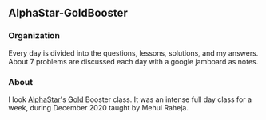 ## AlphaStar-GoldBooster

### Organization
Every day is divided into the questions, lessons, solutions, and my answers. About 7 problems are discussed each day with a google jamboard as notes.

### About

I look [AlphaStar](https://alphastar.academy/)'s [Gold](https://alphastar.academy/alphastar-curriculum/cs/#gold) Booster class. It was an intense full day class for a week, during December 2020 taught by Mehul Raheja.
